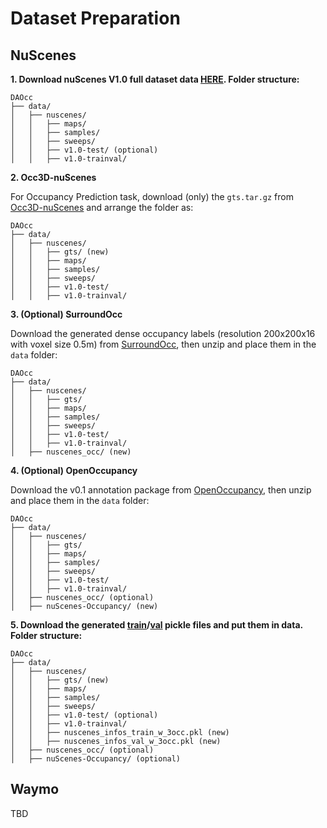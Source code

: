 # Dataset Preparation

## NuScenes
**1. Download nuScenes V1.0 full dataset data [HERE](https://www.nuscenes.org/download). Folder structure:**
```
DAOcc
├── data/
│   ├── nuscenes/
│   │   ├── maps/
│   │   ├── samples/
│   │   ├── sweeps/
│   │   ├── v1.0-test/ (optional)
│   │   ├── v1.0-trainval/
```

**2. Occ3D-nuScenes**

For Occupancy Prediction task, download (only) the `gts.tar.gz` from [Occ3D-nuScenes](https://github.com/Tsinghua-MARS-Lab/Occ3D) and arrange the folder as:
```
DAOcc
├── data/
│   ├── nuscenes/
│   │   ├── gts/ (new)
│   │   ├── maps/
│   │   ├── samples/
│   │   ├── sweeps/
│   │   ├── v1.0-test/
│   │   ├── v1.0-trainval/
```

**3. (Optional) SurroundOcc**

Download the generated dense occupancy labels (resolution 200x200x16 with voxel size 0.5m) from [SurroundOcc](https://github.com/weiyithu/SurroundOcc), then unzip and place them in the `data` folder:
```
DAOcc
├── data/
│   ├── nuscenes/
│   │   ├── gts/
│   │   ├── maps/
│   │   ├── samples/
│   │   ├── sweeps/
│   │   ├── v1.0-test/
│   │   ├── v1.0-trainval/
│   ├── nuscenes_occ/ (new)
```

**4. (Optional) OpenOccupancy**

Download the v0.1 annotation package from [OpenOccupancy](https://github.com/JeffWang987/OpenOccupancy), then unzip and place them in the `data` folder:
```
DAOcc
├── data/
│   ├── nuscenes/
│   │   ├── gts/
│   │   ├── maps/
│   │   ├── samples/
│   │   ├── sweeps/
│   │   ├── v1.0-test/
│   │   ├── v1.0-trainval/
│   ├── nuscenes_occ/ (optional)
│   ├── nuScenes-Occupancy/ (new)
```

**5. Download the generated [train](https://drive.google.com/file/d/10wSBrdVeuZvAIgsq53VhMpAHzdI-thG5/view?usp=sharing)/[val](https://drive.google.com/file/d/1BFs35DG8p5CYiJoU62FP7u1NMZxi0dwn/view?usp=sharing) pickle files and put them in data. Folder structure:**
```
DAOcc
├── data/
│   ├── nuscenes/
│   │   ├── gts/ (new)
│   │   ├── maps/
│   │   ├── samples/
│   │   ├── sweeps/
│   │   ├── v1.0-test/ (optional)
│   │   ├── v1.0-trainval/
│   │   ├── nuscenes_infos_train_w_3occ.pkl (new)
│   │   ├── nuscenes_infos_val_w_3occ.pkl (new)
│   ├── nuscenes_occ/ (optional)
│   ├── nuScenes-Occupancy/ (optional)
```
## Waymo
TBD